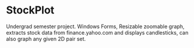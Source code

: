 # StockPlot
Undergrad semester project. Windows Forms, Resizable zoomable graph, extracts stock data from finance.yahoo.com and displays candlesticks, can also graph any given 2D pair set.
